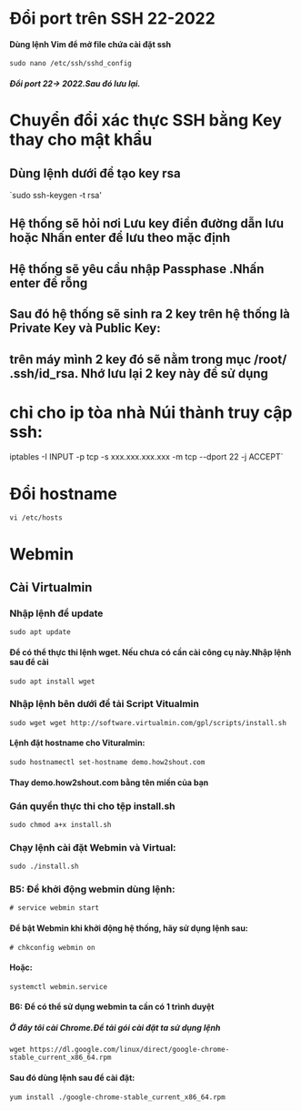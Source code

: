 # Đổi port trên SSH 22-2022

#### Dùng lệnh Vim để mở file chứa cài đặt ssh

`sudo nano /etc/ssh/sshd_config`

##### Đổi port 22-> 2022.Sau đó lưu lại.

# Chuyển đổi xác thực SSH bằng Key thay cho mật khẩu

## Dùng lệnh dưới để tạo key rsa

`sudo ssh-keygen -t rsa'

## Hệ thống sẽ hỏi nơi Lưu key điền đường dẫn lưu hoặc Nhấn enter để lưu theo mặc định

## Hệ thống sẽ yêu cầu nhập Passphase .Nhấn enter để rỗng

## Sau đó hệ thống sẽ sinh ra 2 key trên hệ thống là Private Key và Public Key:

## trên máy mình 2 key đó sẽ nằm trong mục /root/ .ssh/id_rsa. Nhớ lưu lại 2 key này để sử dụng







# chỉ cho ip tòa nhà Núi thành truy cập ssh: 

 iptables -I INPUT -p tcp -s xxx.xxx.xxx.xxx -m tcp --dport 22 -j ACCEPT`
 
 # Đổi hostname
 
 `vi /etc/hosts` 
 
 

# Webmin

## Cài Virtualmin

### Nhập lệnh để update

`sudo apt update`

#### Để có thể thực thi lệnh wget. Nếu chưa có cần cài công cụ này.Nhập lệnh sau để cài

`sudo apt install wget`

### Nhập lệnh bên dưới để tải Script Vitualmin

`sudo wget wget http://software.virtualmin.com/gpl/scripts/install.sh`

#### Lệnh đặt hostname cho Vituralmin:

`sudo hostnamectl set-hostname demo.how2shout.com`

#### Thay demo.how2shout.com bằng tên miền của bạn

### Gán quyền thực thi cho tệp install.sh

`sudo chmod a+x install.sh`

### Chạy lệnh cài đặt Webmin và Virtual:

   `sudo ./install.sh`

### B5: Để khởi động webmin dùng lệnh:

   `# service webmin start`
   
####   Để bật Webmin khi khởi động hệ thống, hãy sử dụng lệnh sau:

   `# chkconfig webmin on`
 
#### Hoặc:

`systemctl webmin.service`

#### B6: Để có thể sử dụng webmin ta cần có 1 trình duyệt

##### Ở đây tôi cài Chrome.Để tải gói cài đặt ta sử dụng lệnh

`wget https://dl.google.com/linux/direct/google-chrome-stable_current_x86_64.rpm`

#### Sau đó dùng lệnh sau để cài đặt:

`yum install ./google-chrome-stable_current_x86_64.rpm`




   
